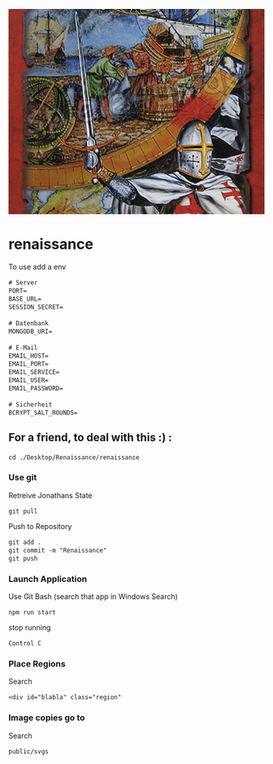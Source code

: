 ![Renaissance Image](https://raw.githubusercontent.com/Ebejay95/renaissance/main/public/img/login-screen.png)

# renaissance

To use add a env
```
# Server
PORT=
BASE_URL=
SESSION_SECRET=

# Datenbank
MONGODB_URI=

# E-Mail
EMAIL_HOST=
EMAIL_PORT=
EMAIL_SERVICE=
EMAIL_USER=
EMAIL_PASSWORD=

# Sicherheit
BCRYPT_SALT_ROUNDS=
```


## For a friend, to deal with this :) :


```
cd ./Desktop/Renaissance/renaissance
```

### Use git
Retreive Jonathans State
```
git pull 
```

Push to Repository
```
git add .
git commit -m "Renaissance"
git push 
```

### Launch Application
Use Git Bash (search that app in Windows Search)
```
npm run start
```
stop running
```
Control C
```


### Place Regions
Search
```
<div id="blabla" class="region" 
```
### Image copies go to 
Search
```
public/svgs
```
